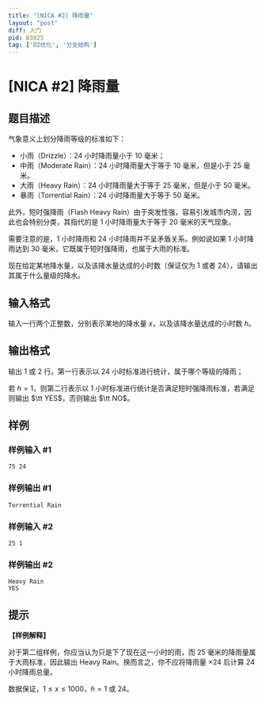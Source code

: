 ```yaml
---
title: "[NICA #2] 降雨量"
layout: "post"
diff: 入门
pid: B3825
tag: ['O2优化', '分支结构']
---
```

# [NICA #2] 降雨量
## 题目描述

气象意义上划分降雨等级的标准如下：

- 小雨（Drizzle）：$24$ 小时降雨量小于 $10$ 毫米；
- 中雨（Moderate Rain）：$24$ 小时降雨量大于等于 $10$ 毫米，但是小于 $25$ 毫米。
- 大雨（Heavy Rain）：$24$ 小时降雨量大于等于 $25$ 毫米，但是小于 $50$ 毫米。
- 暴雨（Torrential Rain）：$24$ 小时降雨量大于等于 $50$ 毫米。

此外，短时强降雨（Flash Heavy Rain）由于突发性强，容易引发城市内涝，因此也会特别分类，其指代的是 $1$ 小时降雨量大于等于 $20$ 毫米的天气现象。

需要注意的是，$1$ 小时降雨和 $24$ 小时降雨并不呈矛盾关系。例如说如果 $1$ 小时降雨达到 $30$ 毫米，它既属于短时强降雨，也属于大雨的标准。

现在给定某地降水量，以及该降水量达成的小时数（保证仅为 $1$ 或者 $24$），请输出其属于什么量级的降水。
## 输入格式

输入一行两个正整数，分别表示某地的降水量 $x$，以及该降水量达成的小时数 $h$。
## 输出格式

输出 $1$ 或 $2$ 行。第一行表示以 $24$ 小时标准进行统计，属于哪个等级的降雨；

若 $h=1$，则第二行表示以 $1$ 小时标准进行统计是否满足短时强降雨标准，若满足则输出 $\tt YES$，否则输出 $\tt NO$。
## 样例

### 样例输入 #1
```
75 24
```
### 样例输出 #1
```
Torrential Rain
```
### 样例输入 #2
```
25 1
```
### 样例输出 #2
```
Heavy Rain
YES
```
## 提示

**【样例解释】**

对于第二组样例，你应当认为只是下了现在这一小时的雨，而 $25$ 毫米的降雨量属于大雨标准，因此输出 $\text{Heavy Rain}$。换而言之，你不应将降雨量 $\times 24$ 后计算 $24$ 小时降雨总量。

数据保证，$1 \leq x \leq 1000$，$h=1$ 或 $24$。
